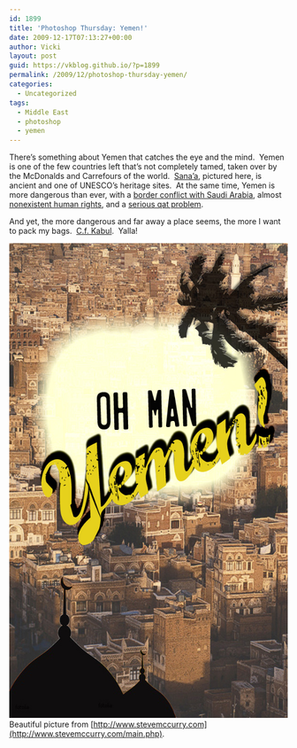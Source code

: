 ```yaml
---
id: 1899
title: 'Photoshop Thursday: Yemen!'
date: 2009-12-17T07:13:27+00:00
author: Vicki
layout: post
guid: https://vkblog.github.io/?p=1899
permalink: /2009/12/photoshop-thursday-yemen/
categories:
  - Uncategorized
tags:
  - Middle East
  - photoshop
  - yemen
---
```

There&#8217;s something about Yemen that catches the eye and the mind.  Yemen is one of the few countries left that&#8217;s not completely tamed, taken over by the McDonalds and Carrefours of the world.  [Sana&#8217;a](http://en.wikipedia.org/wiki/Sana%27a), pictured here, is ancient and one of UNESCO&#8217;s heritage sites.  At the same time, Yemen is more dangerous than ever, with a [border conflict with Saudi Arabia](http://www.bbc.co.uk/blogs/theeditors/2009/12/reporting_from_yemen.html), almost [nonexistent human rights](http://en.wikipedia.org/wiki/Human_rights_in_Yemen), and a [serious qat problem](http://ag.arizona.edu/~lmilich/yemen.html).

And yet, the more dangerous and far away a place seems, the more I want to pack my bags.  [C.f. Kabul](http://www.youtube.com/watch?v=vSCWVTjMwos).  Yalla!

[<img class="aligncenter size-full wp-image-1900" title="Yemen" src="https://raw.githubusercontent.com/vkblog/vkblog.github.io/master/public/img/2009/12/Yemen.jpg" alt="Yemen" width="600" height="857" />](https://raw.githubusercontent.com/vkblog/vkblog.github.io/master/public/img/2009/12/Yemen.jpg)Beautiful picture from [http://www.stevemccurry.com](http://www.stevemccurry.com/main.php).